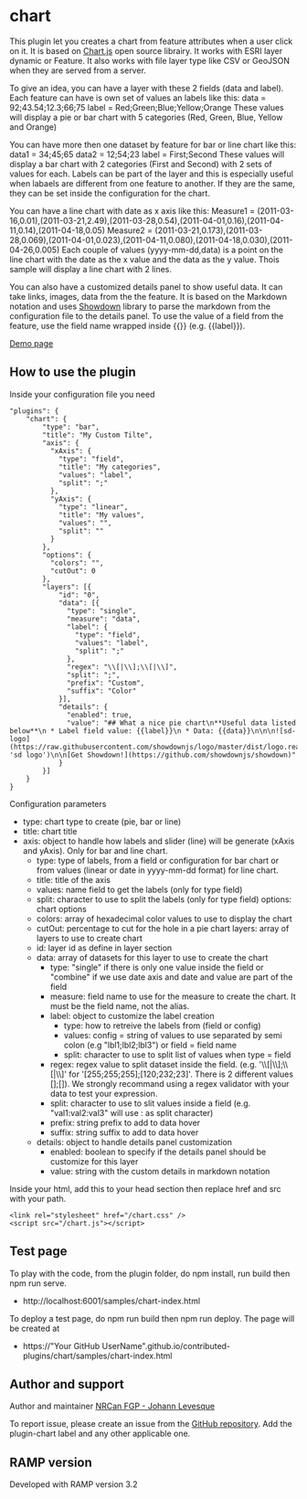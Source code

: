 # chart
This plugin let you creates a chart from feature attributes when a user click on it. It is based on [Chart.js](https://www.chartjs.org/) open source librairy.
It works with ESRI layer dynamic or Feature. It also works with file layer type like CSV or GeoJSON when they are served from a server.

To give an idea, you can have a layer with these 2 fields (data and label). Each feature can have is own set of values an labels like this:
data = 92;43.54;12.3;66;75
label = Red;Green;Blue;Yellow;Orange
These values will display a pie or bar chart with 5 categories (Red, Green, Blue, Yellow and Orange)

You can have more then one dataset by feature for bar or line chart like this:
data1 = 34;45;65
data2 = 12;54;23
label = First;Second
These values will display a bar chart with 2 categories (First and Second) with 2 sets of values for each. Labels can be part of the layer and this is especially
useful when labaels are different from one feature to another. If they are the same, they can be set inside the configuration for the chart.

You can have a line chart with date as x axis like this:
Measure1 = (2011-03-16,0.01),(2011-03-21,2.49),(2011-03-28,0.54),(2011-04-01,0.16),(2011-04-11,0.14),(2011-04-18,0.05)
Measure2 = (2011-03-21,0.173),(2011-03-28,0.069),(2011-04-01,0.023),(2011-04-11,0.080),(2011-04-18,0.030),(2011-04-26,0.005)
Each couple of values (yyyy-mm-dd,data) is a point on the line chart with the date as the x value and the data as the y value. Thois sample will display a line chart with 2 lines.

You can also have a customized details panel to show useful data. It can take links, images, data from the the feature. It is based on the Markdown notation and uses
[Showdown](https://github.com/showdownjs/showdown) library to parse the markdown from the configuration file to the details panel. To use the value of a field from the feature,
use the field name wrapped inside {{}} (e.g. {{label}}).

[Demo page](https://jolevesq.github.io/contributed-plugins/chart/samples/chart-index.html)

## How to use the plugin
Inside your configuration file you need
```
"plugins": {
    "chart": {
        "type": "bar",
        "title": "My Custom Tilte",
        "axis": {
          "xAxis": {
            "type": "field",
            "title": "My categories",
            "values": "label",
            "split": ";"
          },
          "yAxis": {
            "type": "linear",
            "title": "My values",
            "values": "",
            "split": ""
          }
        },
        "options": {
          "colors": "",
          "cutOut": 0
        },
        "layers": [{
            "id": "0",
            "data": [{
              "type": "single",
              "measure": "data",
              "label": {
                "type": "field",
                "values": "label",
                "split": ";"
              },
              "regex": "\\[|\\];\\[|\\]",
              "split": ";",
              "prefix": "Custom",
              "suffix": "Color"
            }],
            "details": {
              "enabled": true,
              "value": "## What a nice pie chart\n**Useful data listed below**\n * Label field value: {{label}}\n * Data: {{data}}\n\n\n![sd-logo](https://raw.githubusercontent.com/showdownjs/logo/master/dist/logo.readme.png 'sd logo')\n\n[Get Showdown!](https://github.com/showdownjs/showdown)"
            }
        }]
    }
}
```

Configuration parameters
- type: chart type to create (pie, bar or line)
- title: chart title
- axis: object to handle how labels and slider (line) will be generate (xAxis and yAxis). Only for bar and line chart.
  - type: type of labels, from a field or configuration for bar chart or from values (linear or date in yyyy-mm-dd format) for line chart.
  - title: title of the axis
  - values: name field to get the labels (only for type field)
  - split: character to use to split the labels (only for type field)
options: chart options
  - colors: array of hexadecimal color values to use to display the chart
  - cutOut: percentage to cut for the hole in a pie chart
layers: array of layers to use to create chart
  - id: layer id as define in layer section
  - data: array of datasets for this layer to use to create the chart
    - type: "single" if there is only one value inside the field or "combine" if we use date axis and date and value are part of the field
    - measure: field name to use for the measure to create the chart. It must be the field name, not the alias.
    - label: object to customize the label creation
      - type: how to retreive the labels from (field or config)
      - values: config = string of values to use separated by semi colon (e.g "lbl1;lbl2;lbl3") or field = field name
      - split: character to use to split list of values when type = field
    - regex: regex value to split dataset inside the field. (e.g. '\\\\[|\\\\];\\\\[|\\\\]' for '[255;255;255];[120;232;23]'. There is 2 different values [];[]). We strongly recommand using a regex validator with your data to test your expression.
    - split: character to use to slit values inside a field (e.g. "val1:val2:val3" will use : as split character)
    - prefix: string prefix to add to data hover
    - suffix: string suffix to add to data hover
  - details: object to handle details panel customization
    - enabled: boolean to specify if the details panel should be customize for this layer
    - value: string with the custom details in markdown notation


Inside your html, add this to your head section then replace href and src with your path.
```
<link rel="stylesheet" href="/chart.css" />
<script src="/chart.js"></script>
```

## Test page
To play with the code, from the plugin folder, do npm install, run build then npm run serve.
- http://localhost:6001/samples/chart-index.html

To deploy a test page, do npm run build then npm run deploy. The page will be created at
- https://"Your GitHub UserName".github.io/contributed-plugins/chart/samples/chart-index.html

## Author and support
Author and maintainer [NRCan FGP - Johann Levesque](https://github.com/jolevesq)

To report issue, please create an issue from the [GitHub repository](https://github.com/fgpv-vpgf/contributed-plugins/issues). Add the plugin-chart label and any other applicable one.

## RAMP version
Developed with RAMP version 3.2
